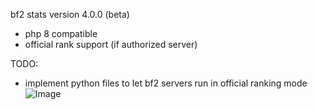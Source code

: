 bf2 stats version 4.0.0 (beta)
- php 8 compatible
- official rank support (if authorized server)

TODO:
- implement python files to let bf2 servers run in official ranking mode
![Image](https://github.com/user-attachments/assets/94c4a157-c395-4555-a554-ee1d27d7c3e4)
